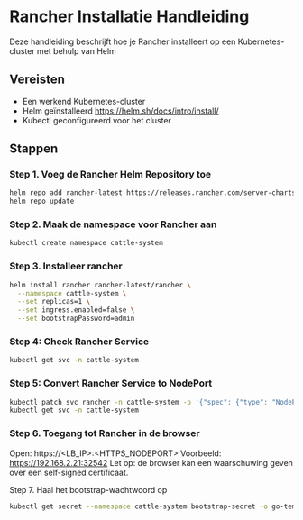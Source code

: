 # Rancher Installatie Handleiding

Deze handleiding beschrijft hoe je Rancher installeert op een Kubernetes-cluster met behulp van Helm 
## Vereisten
- Een werkend Kubernetes-cluster
- Helm geïnstalleerd https://helm.sh/docs/intro/install/
- Kubectl geconfigureerd voor het cluster

## Stappen

### Step 1. Voeg de Rancher Helm Repository toe
```bash
helm repo add rancher-latest https://releases.rancher.com/server-charts/latest
helm repo update
```

### Step 2. Maak de namespace voor Rancher aan
```bash
kubectl create namespace cattle-system
```

### Step 3. Installeer rancher
```bash
helm install rancher rancher-latest/rancher \
  --namespace cattle-system \
  --set replicas=1 \
  --set ingress.enabled=false \
  --set bootstrapPassword=admin
```

### Step 4: Check Rancher Service
```bash
kubectl get svc -n cattle-system
```

### Step 5: Convert Rancher Service to NodePort
```bash
kubectl patch svc rancher -n cattle-system -p '{"spec": {"type": "NodePort"}}'
kubectl get svc -n cattle-system

```

### Step 6. Toegang tot Rancher in de browser

Open: https://<LB_IP>:<HTTPS_NODEPORT>
Voorbeeld: https://192.168.2.21:32542
Let op: de browser kan een waarschuwing geven over een self-signed certificaat.

Step 7. Haal het bootstrap-wachtwoord op

```bash
kubectl get secret --namespace cattle-system bootstrap-secret -o go-template='{{.data.bootstrapPassword|base64decode}}{{ "\n" }}'
```

